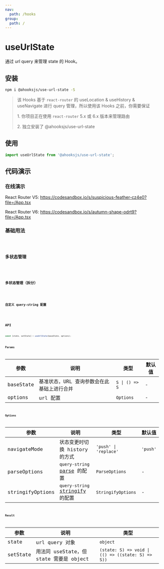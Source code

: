 ```yaml
---
nav:
  path: /hooks
group:
  path: /
---
```


# useUrlState

通过 url query 来管理 state 的 Hook。

## 安装

```bash
npm i @ahooksjs/use-url-state -S
```

> 该 Hooks 基于 `react-router` 的 useLocation & useHistory & useNavigate 进行 query 管理，所以使用该 Hooks 之前，你需要保证
>
> 1\. 你项目正在使用 `react-router` 5.x 或 6.x 版本来管理路由
>
> 2\. 独立安装了 @ahooksjs/use-url-state

## 使用

```js
import useUrlState from '@ahooksjs/use-url-state';
```

## 代码演示

### 在线演示

React Router V5: https://codesandbox.io/s/suspicious-feather-cz4e0?file=/App.tsx

React Router V6: https://codesandbox.io/s/autumn-shape-odrt9?file=/App.tsx

### 基础用法

<code src="./demo/demo1.tsx" hideActions='["CSB"]' />

### 多状态管理

<code src="./demo/demo2.tsx" hideActions='["CSB"]' />

### 多状态管理（拆分）

<code src="./demo/demo4.tsx" hideActions='["CSB"]' />

### 自定义 query-string 配置

<code src="./demo/demo3.tsx" hideActions='["CSB"]' />

## API

```typescript
const [state, setState] = useUrlState(baseState, options);
```

### Params

| 参数      | 说明                                                           | 类型           | 默认值 |
| --------- | -------------------------------------------------------------- | -------------- | ------ |
| baseState | 基准状态，URL 查询参数会在此基础上进行合并 | `S \| () => S` | -      |
| options   | url 配置                                                       | `Options`      | -      |

### Options

| 参数             | 说明                                                                                                    | 类型                  | 默认值   |
| ---------------- | ------------------------------------------------------------------------------------------------------- | --------------------- | -------- |
| navigateMode     | 状态变更时切换 history 的方式                                                                           | `'push' \| 'replace'` | `'push'` |
| parseOptions     | `query-string` [parse](https://github.com/sindresorhus/query-string#parsestring-options) 的配置         | `ParseOptions`        | -        |
| stringifyOptions | `query-string` [stringify](https://github.com/sindresorhus/query-string#stringifyobject-options) 的配置 | `StringifyOptions`    | -        |

### Result

| 参数     | 说明                                    | 类型                                              |
| -------- | --------------------------------------- | ------------------------------------------------- |
| state    | url query 对象                          | `object`                                          |
| setState | 用法同 useState，但 state 需要是 object | `(state: S) => void \| (() => ((state: S) => S))` |
